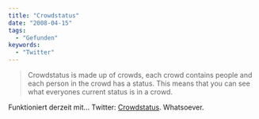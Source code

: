 ```yaml
---
title: "Crowdstatus"
date: "2008-04-15"
tags:
  - "Gefunden"
keywords:
  - "Twitter"
---
```


> Crowdstatus is made up of crowds, each crowd contains people and each person in the crowd has a status. This means that you can see what everyones current status is in a crowd.

Funktioniert derzeit mit… Twitter: [Crowdstatus](http://crowdstatus.com/). Whatsoever.
